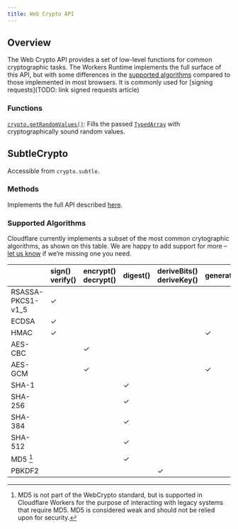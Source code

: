 ```yaml
---
title: Web Crypto API
---
```


## Overview

The Web Crypto API provides a set of low-level functions for common cryptographic tasks. The Workers Runtime implements the full surface of this API, but with some differences in the [supported algorithms](#supported-algorithms) compared to those implemented in most browsers. It is commonly used for [signing requests](TODO: link signed requests article)

### Functions

[`crypto.getRandomValues()`](https://developer.mozilla.org/en-US/docs/Web/API/Crypto/getRandomValues): Fills the passed [`TypedArray`](https://developer.mozilla.org/en-US/docs/Web/JavaScript/Reference/Global_Objects/TypedArray) with cryptographically sound random values.

## SubtleCrypto

Accessible from `crypto.subtle`.

### Methods

Implements the full API described [here](https://developer.mozilla.org/en-US/docs/Web/API/SubtleCrypto#Methods).

### Supported Algorithms

Cloudflare currently implements a subset of the most common crytographic algorithms, as shown on this table. We are happy to add support for more – [let us know](https://community.cloudflare.com/c/developers/workers) if we’re missing one you need.

|                   | sign()<br>verify() | encrypt()<br>decrypt() | digest() | deriveBits()<br>deriveKey() | generateKey() | wrapKey()<br>unwrapKey() |
| :---------------- | :----------------- | :--------------------- | :------- | :-------------------------- | :------------ | :----------------------- |
| RSASSA-PKCS1-v1_5 | ✓                  |                        |          |                             |               |                          |
| ECDSA             | ✓                  |                        |          |                             |               |                          |
| HMAC              | ✓                  |                        |          |                             | ✓             |                          |
| AES-CBC           |                    | ✓                      |          |                             |               | ✓                        |
| AES-GCM           |                    | ✓                      |          |                             | ✓             | ✓                        |
| SHA-1             |                    |                        | ✓        |                             |               |                          |
| SHA-256           |                    |                        | ✓        |                             |               |                          |
| SHA-384           |                    |                        | ✓        |                             |               |                          |
| SHA-512           |                    |                        | ✓        |                             |               |                          |
| MD5 [^ 1]         |                    |                        | ✓        |                             |               |                          |
| PBKDF2            |                    |                        |          | ✓                           |               |                          |

[^1]: MD5 is not part of the WebCrypto standard, but is supported in Cloudflare Workers for the purpose of interacting with legacy systems that require MD5. MD5 is considered weak and should not be relied upon for security.
